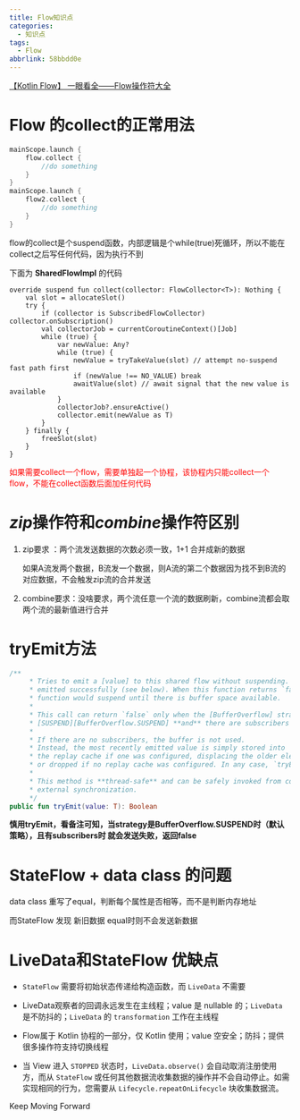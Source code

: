 ```yaml
---
title: Flow知识点
categories:
  - 知识点
tags:
  - Flow
abbrlink: 58bbdd0e
---
```




[【Kotlin Flow】 一眼看全——Flow操作符大全](https://juejin.cn/post/6989536876096913439)



# Flow 的collect的正常用法

```kotlin
mainScope.launch {
    flow.collect {
        //do something
    }
}
mainScope.launch {
    flow2.collect {
        //do something
    }
}
```

 flow的collect是个suspend函数，内部逻辑是个while(true)死循环，所以不能在collect之后写任何代码，因为执行不到 



<!-- more -->



下面为 **SharedFlowImpl** 的代码

```
override suspend fun collect(collector: FlowCollector<T>): Nothing {
    val slot = allocateSlot()
    try {
        if (collector is SubscribedFlowCollector) collector.onSubscription()
        val collectorJob = currentCoroutineContext()[Job]
        while (true) {
            var newValue: Any?
            while (true) {
                newValue = tryTakeValue(slot) // attempt no-suspend fast path first
                if (newValue !== NO_VALUE) break
                awaitValue(slot) // await signal that the new value is available
            }
            collectorJob?.ensureActive()
            collector.emit(newValue as T)
        }
    } finally {
        freeSlot(slot)
    }
}
```



<font color='red'>如果需要collect一个flow，需要单独起一个协程，该协程内只能collect一个flow，不能在collect函数后面加任何代码</font>



# *zip*操作符和*combine*操作符区别

1. zip要求 ：两个流发送数据的次数必须一致，1+1 合并成新的数据

   ​     如果A流发两个数据，B流发一个数据，则A流的第二个数据因为找不到B流的对应数据，不会触发zip流的合并发送

2. combine要求：没啥要求，两个流任意一个流的数据刷新，combine流都会取两个流的最新值进行合并



# tryEmit方法

```kotlin
/**
     * Tries to emit a [value] to this shared flow without suspending. It returns `true` if the value was
     * emitted successfully (see below). When this function returns `false`, it means that a call to a plain [emit]
     * function would suspend until there is buffer space available.
     *
     * This call can return `false` only when the [BufferOverflow] strategy is
     * [SUSPEND][BufferOverflow.SUSPEND] **and** there are subscribers collecting this shared flow.
     *
     * If there are no subscribers, the buffer is not used.
     * Instead, the most recently emitted value is simply stored into
     * the replay cache if one was configured, displacing the older elements there,
     * or dropped if no replay cache was configured. In any case, `tryEmit` returns `true`.
     *
     * This method is **thread-safe** and can be safely invoked from concurrent coroutines without
     * external synchronization.
     */
public fun tryEmit(value: T): Boolean
```

**慎用tryEmit，看备注可知，当strategy是BufferOverflow.SUSPEND时（默认策略），且有subscribers时 就会发送失败，返回false**



# StateFlow + data class 的问题

data class 重写了equal，判断每个属性是否相等，而不是判断内存地址

而StateFlow 发现 新旧数据 equal时则不会发送新数据





# LiveData和StateFlow 优缺点

- `StateFlow` 需要将初始状态传递给构造函数，而 `LiveData` 不需要

- LiveData观察者的回调永远发生在主线程；value 是 nullable 的；`LiveData` 是不防抖的；`LiveData` 的 `transformation` 工作在主线程
- Flow属于 Kotlin 协程的一部分，仅 Kotlin 使用；value 空安全；防抖；提供很多操作符支持切换线程
- 当 View 进入 `STOPPED` 状态时，`LiveData.observe()` 会自动取消注册使用方，而从 `StateFlow` 或任何其他数据流收集数据的操作并不会自动停止。如需实现相同的行为，您需要从 `Lifecycle.repeatOnLifecycle` 块收集数据流。



Keep Moving Forward
